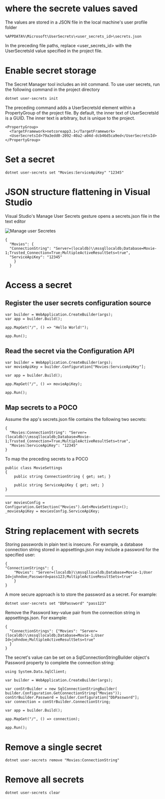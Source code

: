 where the secrete values saved
==============================
The values are stored in a JSON file in the local machine's user profile folder

    %APPDATA%\Microsoft\UserSecrets\<user_secrets_id>\secrets.json

In the preceding file paths, replace <user_secrets_id> with the UserSecretsId value specified in the project file.

Enable secret storage
=====================
The Secret Manager tool includes an init command. To use user secrets, run the following command in the project directory

    dotnet user-secrets init

The preceding command adds a UserSecretsId element within a PropertyGroup of the project file. By default, the inner text of UserSecretsId is a GUID. The inner text is arbitrary, but is unique to the project.

    <PropertyGroup>
      <TargetFramework>netcoreapp3.1</TargetFramework>
      <UserSecretsId>79a3edd0-2092-40a2-a04d-dcb46d5ca9ed</UserSecretsId>
    </PropertyGroup>

Set a secret
============

    dotnet user-secrets set "Movies:ServiceApiKey" "12345"

JSON structure flattening in Visual Studio
==========================================
Visual Studio's Manage User Secrets gesture opens a secrets.json file in the text editor

![Manage user Secretes](https://learn.microsoft.com/en-us/aspnet/core/security/app-secrets/_static/usvs.png?view=aspnetcore-6.0)

    {
      "Movies": {
      "ConnectionString": "Server=(localdb)\\mssqllocaldb;Database=Movie-1;Trusted_Connection=True;MultipleActiveResultSets=true",
      "ServiceApiKey": "12345"
        }
      }

Access a secret
===============

Register the user secrets configuration source
----------------------------------------------

    var builder = WebApplication.CreateBuilder(args);
    var app = builder.Build();
    
    app.MapGet("/", () => "Hello World!");
    
    app.Run();

Read the secret via the Configuration API
-----------------------------------------

    var builder = WebApplication.CreateBuilder(args);
    var movieApiKey = builder.Configuration["Movies:ServiceApiKey"];
    
    var app = builder.Build();
    
    app.MapGet("/", () => movieApiKey);
    
    app.Run();

Map secrets to a POCO
---------------------
Assume the app's secrets.json file contains the following two secrets:

    {
      "Movies:ConnectionString": "Server=(localdb)\\mssqllocaldb;Database=Movie-1;Trusted_Connection=True;MultipleActiveResultSets=true",
      "Movies:ServiceApiKey": "12345"
    }

To map the preceding secrets to a POCO

    public class MovieSettings
    {
        public string ConnectionString { get; set; }
    
        public string ServiceApiKey { get; set; }
    }

----------


    var moviesConfig = Configuration.GetSection("Movies").Get<MovieSettings>();
    _moviesApiKey = moviesConfig.ServiceApiKey;

String replacement with secrets
===============================

Storing passwords in plain text is insecure. For example, a database connection string stored in appsettings.json may include a password for the specified user:

    {
    "ConnectionStrings": {
        "Movies": "Server=(localdb)\\mssqllocaldb;Database=Movie-1;User Id=johndoe;Password=pass123;MultipleActiveResultSets=true"
        }
    }
A more secure approach is to store the password as a secret. For example:

    dotnet user-secrets set "DbPassword" "pass123"

Remove the Password key-value pair from the connection string in appsettings.json. For example:

    {
      "ConnectionStrings": {"Movies": "Server=(localdb)\\mssqllocaldb;Database=Movie-1;User Id=johndoe;MultipleActiveResultSets=true"
      }
    }

The secret's value can be set on a SqlConnectionStringBuilder object's Password property to complete the connection string:

    using System.Data.SqlClient;
    
    var builder = WebApplication.CreateBuilder(args);
    
    var conStrBuilder = new SqlConnectionStringBuilder(
    builder.Configuration.GetConnectionString("Movies"));
    conStrBuilder.Password = builder.Configuration["DbPassword"];
    var connection = conStrBuilder.ConnectionString;
    
    var app = builder.Build();
    
    app.MapGet("/", () => connection);
    
    app.Run();


Remove a single secret
======================

    dotnet user-secrets remove "Movies:ConnectionString"


Remove all secrets
==================

    dotnet user-secrets clear

